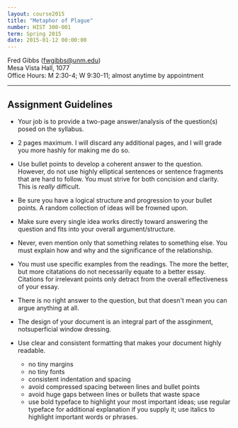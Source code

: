 ```yaml
---
layout: course2015
title: "Metaphor of Plague"
number: HIST 300-001
term: Spring 2015
date: 2015-01-12 00:00:00
---
```


Fred Gibbs \([fwgibbs@unm.edu](mailto:fwgibbs@unm.edu)\)    
Mesa Vista Hall, 1077    
Office Hours: M 2:30-4; W 9:30-11; almost anytime by appointment    

-----

## Assignment Guidelines

- Your job is to provide a two-page answer/analysis of the question(s) posed on the syllabus.

- 2 pages maximum. I will discard any additional pages, and I will grade you more hashly for making me do so.

- Use bullet points to develop a coherent answer to the question. However, do not use highly elliptical sentences or sentence fragments that are hard to follow. You must strive for both concision and clarity. This is _really_ difficult. 

- Be sure you have a logical structure and progression to your bullet points. A random collection of ideas will be frowned upon.

- Make sure every single idea works directly toward answering the question and fits into your overall argument/structure.

- Never, even mention only that something relates to something else. You must explain how and why and the significance of the relationship. 

- You must use specific examples from the readings. The more the better, but more citatations do not necessarily equate to a better essay. Citations for irrelevant points only detract from the overall effectiveness of your essay.

- There is no right answer to the question, but that doesn't mean you can argue anything at all.

- The design of your document is an integral part of the assginment, notsuperficial window dressing. 

- Use clear and consistent formatting that makes your document highly readable.
	- no tiny margins
	- no tiny fonts
	- consistent indentation and spacing
	- avoid compressed spacing between lines and bullet points
	- avoid huge gaps between lines or bullets that waste space
	- use bold typeface to highlight your most important ideas; use regular typeface for additional explanation if you supply it; use italics to highlight important words or phrases.
